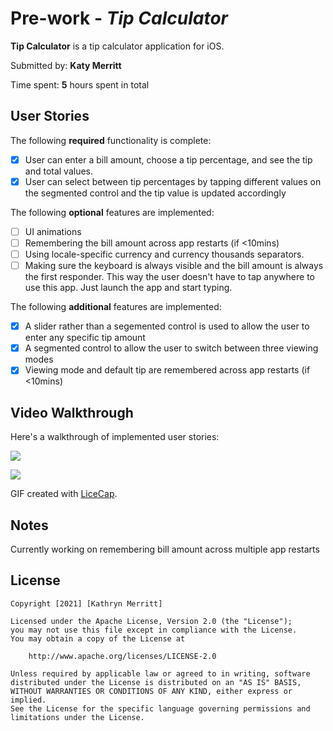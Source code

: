 # Pre-work - *Tip Calculator*

**Tip Calculator** is a tip calculator application for iOS.

Submitted by: **Katy Merritt**

Time spent: **5** hours spent in total

## User Stories

The following **required** functionality is complete:

* [X] User can enter a bill amount, choose a tip percentage, and see the tip and total values.
* [X] User can select between tip percentages by tapping different values on the segmented control and the tip value is updated accordingly

The following **optional** features are implemented:

* [ ] UI animations
* [ ] Remembering the bill amount across app restarts (if <10mins)
* [ ] Using locale-specific currency and currency thousands separators.
* [ ] Making sure the keyboard is always visible and the bill amount is always the first responder. This way the user doesn't have to tap anywhere to use this app. Just launch the app and start typing.

The following **additional** features are implemented:

- [X] A slider rather than a segemented control is used to allow the user to enter any specific tip amount
- [X] A segmented control to allow the user to switch between three viewing modes
- [X] Viewing mode and default tip are remembered across app restarts (if <10mins)
## Video Walkthrough

Here's a walkthrough of implemented user stories:

![](https://i.imgur.com/Np03qvm.gif)

![](https://i.imgur.com/I97RFLM.gif)

GIF created with [LiceCap](http://www.cockos.com/licecap/).

## Notes

Currently working on remembering bill amount across multiple app restarts

## License

    Copyright [2021] [Kathryn Merritt]

    Licensed under the Apache License, Version 2.0 (the "License");
    you may not use this file except in compliance with the License.
    You may obtain a copy of the License at

        http://www.apache.org/licenses/LICENSE-2.0

    Unless required by applicable law or agreed to in writing, software
    distributed under the License is distributed on an "AS IS" BASIS,
    WITHOUT WARRANTIES OR CONDITIONS OF ANY KIND, either express or implied.
    See the License for the specific language governing permissions and
    limitations under the License.
